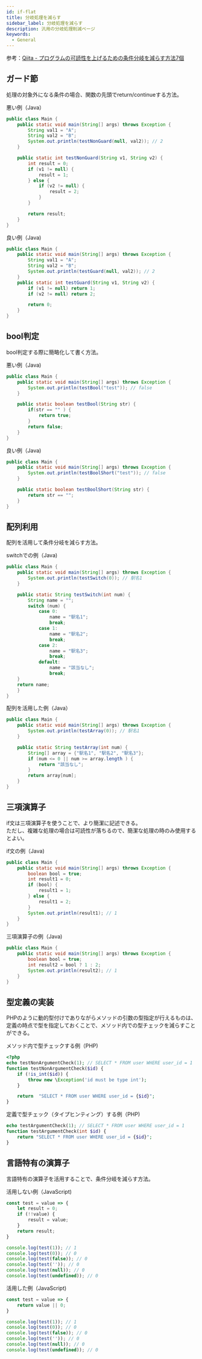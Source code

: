 ```yaml
---
id: if-flat
title: 分岐処理を減らす
sidebar_label: 分岐処理を減らす
description: 汎用の分岐処理削減ページ
keywords:
  - General
---
```


参考：[Qiita - プログラムの可読性を上げるための条件分岐を減らす方法7個](https://qiita.com/ddtaka/items/b178358ebc5b38c6906a)

## ガード節
処理の対象外になる条件の場合、関数の先頭でreturn/continueする方法。

悪い例（Java）
```java
public class Main {
    public static void main(String[] args) throws Exception {
        String val1 = "A";
        String val2 = "B";
        System.out.println(testNonGuard(null, val2)); // 2
    }

    public static int testNonGuard(String v1, String v2) {
        int result = 0;
        if (v1 != null) {
            result = 1;
        } else {
            if (v2 != null) {
                result = 2;
            }
        }

        return result;
    }
}
```

良い例（Java)
```java
public class Main {
    public static void main(String[] args) throws Exception {
        String val1 = "A";
        String val2 = "B";
        System.out.println(testGuard(null, val2)); // 2
    }
    public static int testGuard(String v1, String v2) {
        if (v1 != null) return 1;
        if (v2 != null) return 2;

        return 0;
    }
}

```

## bool判定
bool判定する際に簡略化して書く方法。

悪い例（Java)
```java
public class Main {
    public static void main(String[] args) throws Exception {
        System.out.println(testBool("test")); // false
    }

    public static boolean testBool(String str) {
        if(str == "" ) {
            return true;
        }
        return false;
    }
}

```

良い例（Java)
```java
public class Main {
    public static void main(String[] args) throws Exception {
        System.out.println(testBoolShort("test")); // false
    }

    public static boolean testBoolShort(String str) {
        return str == "";
    }
}
```

## 配列利用
配列を活用して条件分岐を減らす方法。

switchでの例（Java)
```java
public class Main {
    public static void main(String[] args) throws Exception {
        System.out.println(testSwitch(0)); // 駅名1
    }

    public static String testSwitch(int num) {
        String name = "";
        switch (num) {
            case 0:
                name = "駅名1";
                break;
            case 1:
                name = "駅名2";
                break;
            case 2:
                name = "駅名3";
                break;
            default:
                name = "該当なし";
                break;
    }
    return name;
    }
}
```

配列を活用した例（Java）
```java
public class Main {
    public static void main(String[] args) throws Exception {
        System.out.println(testArray(0)); // 駅名1
    }

    public static String testArray(int num) {
        String[] array = {"駅名1", "駅名2", "駅名3"};
        if (num <= 0 || num >= array.length ) {
            return "該当なし";
        }
        return array[num];
    }
}
```

## 三項演算子
if文は三項演算子を使うことで、より簡潔に記述できる。  
ただし、複雑な処理の場合は可読性が落ちるので、簡潔な処理の時のみ使用するとよい。

if文の例（Java)
```java
public class Main {
    public static void main(String[] args) throws Exception {
        boolean bool = true;
        int result1 = 0;
        if (bool) {
            result1 = 1;
        } else {
            result1 = 2;
        }
        System.out.println(result1); // 1
    }
}
```

三項演算子の例（Java)
```java
public class Main {
    public static void main(String[] args) throws Exception {
        boolean bool = true;
        int result2 = bool ? 1 : 2;
        System.out.println(result2); // 1
    }
}
```

## 型定義の実装
PHPのように動的型付けでありながらメソッドの引数の型指定が行えるものは、定義の時点で型を指定しておくことで、メソッド内での型チェックを減らすことができる。

メソッド内で型チェックする例（PHP)
```php
<?php
echo testNonArgumentCheck(1); // SELECT * FROM user WHERE user_id = 1
function testNonArgumentCheck($id) {
    if (!is_int($id)) {
        throw new \Exception('id must be type int');
    }

    return  "SELECT * FROM user WHERE user_id = {$id}";
}
```

定義で型チェック（タイプヒンティング）する例（PHP)
```php
echo testArgumentCheck(1); // SELECT * FROM user WHERE user_id = 1
function testArgumentCheck(int $id) {
    return "SELECT * FROM user WHERE user_id = {$id}";
}
```

## 言語特有の演算子
言語特有の演算子を活用することで、条件分岐を減らす方法。

活用しない例（JavaScript)
```javascript
const test = value => {
    let result = 0;
    if (!!value) {
        result = value;
    }
    return result;
}

console.log(test(1)); // 1
console.log(test(0)); // 0
console.log(test(false)); // 0
console.log(test('')); // 0
console.log(test(null)); // 0
console.log(test(undefined)); // 0
```

活用した例（JavaScript)
```javascript
const test = value => {
    return value || 0;
}

console.log(test(1)); // 1
console.log(test(0)); // 0
console.log(test(false)); // 0
console.log(test('')); // 0
console.log(test(null)); // 0
console.log(test(undefined)); // 0
```
